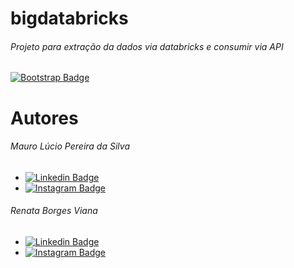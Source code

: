 # bigdatabricks
###### Projeto para extração da dados via databricks e consumir via API
[![Bootstrap Badge](https://img.shields.io/badge/Databricks-FF3621?style=for-the-badge&logo=Databricks&logoColor=white)](https://community.cloud.databricks.com/login.html)

# Autores
###### Mauro Lúcio Pereira da Silva
- [![Linkedin Badge](https://img.shields.io/badge/-LinkedIn-blue?style=flat-square&labelColor=01579B&logo=Linkedin&logoColor=white&link=https://www.linkedin.com/in/mauro-lucio-pereira/)](https://www.linkedin.com/in/mauro-lucio-pereira/)
- [![Instagram Badge](https://img.shields.io/badge/Instagram-E4405F?style=flat-square&labelColor=CC0000&logo=instagram&logoColor=white)](https://www.instagram.com/luciospsilva/)

###### Renata Borges Viana 
- [![Linkedin Badge](https://img.shields.io/badge/-LinkedIn-blue?style=flat-square&labelColor=01579B&logo=Linkedin&logoColor=white&link=https://www.linkedin.com/in/rebviana/)](https://www.linkedin.com/in/rebviana/)
- [![Instagram Badge](https://img.shields.io/badge/Instagram-E4405F?style=flat-square&labelColor=CC0000&logo=instagram&logoColor=white)](https://www.instagram.com/re.bviana/)

